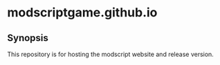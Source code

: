 # modscriptgame.github.io

## Synopsis 
This repository is for hosting the modscript website and release version.
